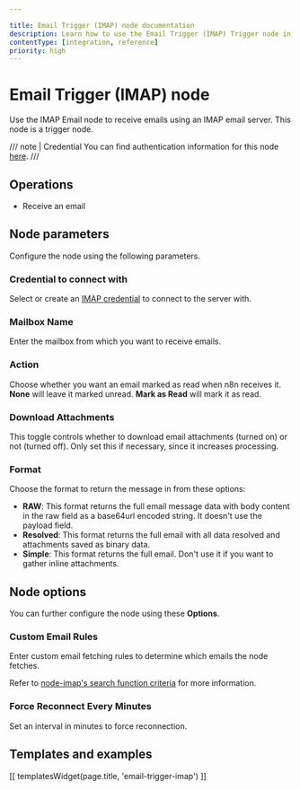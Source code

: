 ```yaml
---

title: Email Trigger (IMAP) node documentation
description: Learn how to use the Email Trigger (IMAP) Trigger node in n8n. Follow technical documentation to integrate Email Trigger (IMAP) Trigger node into your workflows.
contentType: [integration, reference]
priority: high
---
```


# Email Trigger (IMAP) node

Use the IMAP Email node to receive emails using an IMAP email server. This node is a trigger node.

/// note | Credential
You can find authentication information for this node [here](/integrations/builtin/credentials/imap/index.md).
///

## Operations

- Receive an email

## Node parameters

Configure the node using the following parameters.

### Credential to connect with

Select or create an [IMAP credential](/integrations/builtin/credentials/imap/index.md) to connect to the server with.

### Mailbox Name

Enter the mailbox from which you want to receive emails.

### Action

Choose whether you want an email marked as read when n8n receives it. **None** will leave it marked unread. **Mark as Read** will mark it as read.

### Download Attachments

This toggle controls whether to download email attachments (turned on) or not (turned off). Only set this if necessary, since it increases processing.

### Format

Choose the format to return the message in from these options:

* **RAW**: This format returns the full email message data with body content in the raw field as a base64url encoded string. It doesn't use the payload field.
* **Resolved**: This format returns the full email with all data resolved and attachments saved as binary data.
* **Simple**: This format returns the full email. Don't use it if you want to gather inline attachments.

## Node options

You can further configure the node using these **Options**.

### Custom Email Rules

Enter custom email fetching rules to determine which emails the node fetches.

Refer to [node-imap's search function criteria](https://github.com/mscdex/node-imap) for more information.

### Force Reconnect Every Minutes

Set an interval in minutes to force reconnection.

## Templates and examples

<!-- see https://www.notion.so/n8n/Pull-in-templates-for-the-integrations-pages-37c716837b804d30a33b47475f6e3780 -->
[[ templatesWidget(page.title, 'email-trigger-imap') ]]
